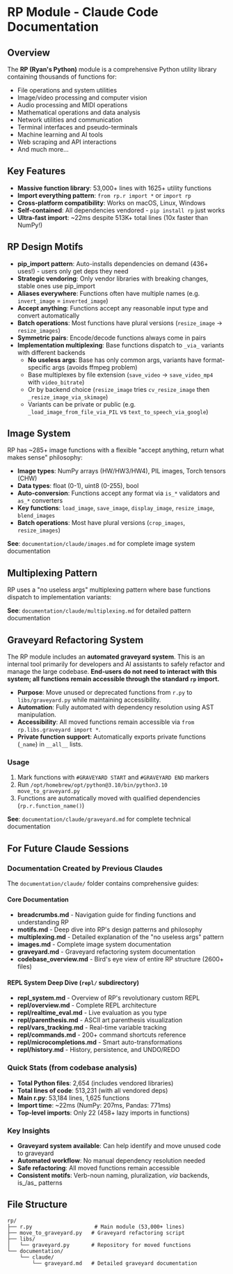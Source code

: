 # RP Module - Claude Code Documentation

## Overview
The **RP (Ryan's Python)** module is a comprehensive Python utility library containing thousands of functions for:
- File operations and system utilities
- Image/video processing and computer vision 
- Audio processing and MIDI operations
- Mathematical operations and data analysis
- Network utilities and communication
- Terminal interfaces and pseudo-terminals
- Machine learning and AI tools
- Web scraping and API interactions
- And much more...

## Key Features
- **Massive function library**: 53,000+ lines with 1625+ utility functions
- **Import everything pattern**: `from rp.r import *` or `import rp` 
- **Cross-platform compatibility**: Works on macOS, Linux, Windows
- **Self-contained**: All dependencies vendored - `pip install rp` just works
- **Ultra-fast import**: ~22ms despite 513K+ total lines (10x faster than NumPy!)

## RP Design Motifs
- **pip_import pattern**: Auto-installs dependencies on demand (436+ uses!) - users only get deps they need
- **Strategic vendoring**: Only vendor libraries with breaking changes, stable ones use pip_import
- **Aliases everywhere**: Functions often have multiple names (e.g. `invert_image` = `inverted_image`)
- **Accept anything**: Functions accept any reasonable input type and convert automatically
- **Batch operations**: Most functions have plural versions (`resize_image` → `resize_images`)
- **Symmetric pairs**: Encode/decode functions always come in pairs
- **Implementation multiplexing**: Base functions dispatch to `_via_` variants with different backends
  - **No useless args**: Base has only common args, variants have format-specific args (avoids ffmpeg problem)
  - Base multiplexes by file extension (`save_video` → `save_video_mp4` with `video_bitrate`)
  - Or by backend choice (`resize_image` tries `cv_resize_image` then `_resize_image_via_skimage`)
  - Variants can be private or public (e.g. `_load_image_from_file_via_PIL` vs `text_to_speech_via_google`)

## Image System
RP has ~285+ image functions with a flexible "accept anything, return what makes sense" philosophy:

- **Image types**: NumPy arrays (HW/HW3/HW4), PIL images, Torch tensors (CHW)
- **Data types**: float (0-1), uint8 (0-255), bool
- **Auto-conversion**: Functions accept any format via `is_*` validators and `as_*` converters
- **Key functions**: `load_image`, `save_image`, `display_image`, `resize_image`, `blend_images`
- **Batch operations**: Most have plural versions (`crop_images`, `resize_images`)

**See**: `documentation/claude/images.md` for complete image system documentation

## Multiplexing Pattern
RP uses a "no useless args" multiplexing pattern where base functions dispatch to implementation variants:

**See**: `documentation/claude/multiplexing.md` for detailed pattern documentation

## Graveyard Refactoring System
The RP module includes an **automated graveyard system**. This is an internal tool primarily for developers and AI assistants to safely refactor and manage the large codebase. **End-users do not need to interact with this system; all functions remain accessible through the standard `rp` import.**

- **Purpose**: Move unused or deprecated functions from `r.py` to `libs/graveyard.py` while maintaining accessibility.
- **Automation**: Fully automated with dependency resolution using AST manipulation.
- **Accessibility**: All moved functions remain accessible via `from rp.libs.graveyard import *`.
- **Private function support**: Automatically exports private functions (`_name`) in `__all__` lists.

### Usage
1. Mark functions with `#GRAVEYARD START` and `#GRAVEYARD END` markers
2. Run `/opt/homebrew/opt/python@3.10/bin/python3.10 move_to_graveyard.py` 
3. Functions are automatically moved with qualified dependencies (`rp.r.function_name()`)

**See**: `documentation/claude/graveyard.md` for complete technical documentation

## For Future Claude Sessions

### Documentation Created by Previous Claudes
The `documentation/claude/` folder contains comprehensive guides:

#### Core Documentation
- **breadcrumbs.md** - Navigation guide for finding functions and understanding RP
- **motifs.md** - Deep dive into RP's design patterns and philosophy
- **multiplexing.md** - Detailed explanation of the "no useless args" pattern
- **images.md** - Complete image system documentation
- **graveyard.md** - Graveyard refactoring system documentation
- **codebase_overview.md** - Bird's eye view of entire RP structure (2600+ files)

#### REPL System Deep Dive (`repl/` subdirectory)
- **repl_system.md** - Overview of RP's revolutionary custom REPL
- **repl/overview.md** - Complete REPL architecture
- **repl/realtime_eval.md** - Live evaluation as you type
- **repl/parenthesis.md** - ASCII art parenthesis visualization
- **repl/vars_tracking.md** - Real-time variable tracking
- **repl/commands.md** - 200+ command shortcuts reference
- **repl/microcompletions.md** - Smart auto-transformations
- **repl/history.md** - History, persistence, and UNDO/REDO

### Quick Stats (from codebase analysis)
- **Total Python files**: 2,654 (includes vendored libraries)
- **Total lines of code**: 513,231 (with all vendored deps)
- **Main r.py**: 53,184 lines, 1,625 functions
- **Import time**: ~22ms (NumPy: 207ms, Pandas: 771ms)
- **Top-level imports**: Only 22 (458+ lazy imports in functions)

### Key Insights
- **Graveyard system available**: Can help identify and move unused code to graveyard
- **Automated workflow**: No manual dependency resolution needed  
- **Safe refactoring**: All moved functions remain accessible
- **Consistent motifs**: Verb-noun naming, pluralization, _via_ backends, is_/as_ patterns

## File Structure
```
rp/
├── r.py                    # Main module (53,000+ lines)
├── move_to_graveyard.py   # Graveyard refactoring script  
├── libs/
│   └── graveyard.py       # Repository for moved functions
└── documentation/
    └── claude/
        └── graveyard.md   # Detailed graveyard documentation
```